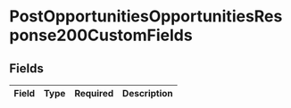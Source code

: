 # PostOpportunitiesOpportunitiesResponse200CustomFields


## Fields

| Field       | Type        | Required    | Description |
| ----------- | ----------- | ----------- | ----------- |